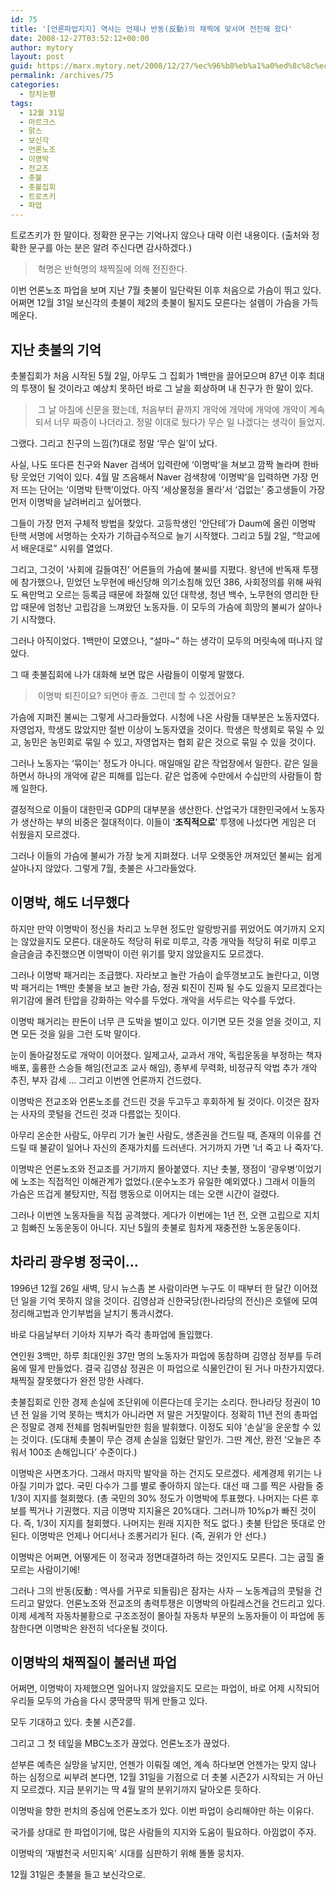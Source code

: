 ```yaml
---
id: 75
title: '[언론파업지지] 역사는 언제나 반동(反動)의 채찍에 맞서며 전진해 왔다'
date: 2008-12-27T03:52:12+00:00
author: mytory
layout: post
guid: https://marx.mytory.net/2008/12/27/%ec%96%b8%eb%a1%a0%ed%8c%8c%ec%97%85%ec%a7%80%ec%a7%80-%ec%97%ad%ec%82%ac%eb%8a%94-%ec%96%b8%ec%a0%9c%eb%82%98-%eb%b0%98%eb%8f%99%e5%8f%8d%e5%8b%95%ec%9d%98-%ec%b1%84%ec%b0%8d%ec%97%90-%eb%a7%9e/
permalink: /archives/75
categories:
  - 정치논평
tags:
  - 12월 31일
  - 마르크스
  - 맑스
  - 보신각
  - 언론노조
  - 이명박
  - 전교조
  - 촛불
  - 촛불집회
  - 트로츠키
  - 파업
---
```

트로츠키가 한 말이다. 정확한 문구는 기억나지 않으나 대략 이런 내용이다. (출처와 정확한 문구를 아는 분은 알려 주신다면 감사하겠다.) 

>  혁명은 반혁명의 채찍질에 의해 전진한다.

이번 언론노조 파업을 보며 지난 7월 촛불이 일단락된 이후 처음으로 가슴이 뛰고 있다. 어쩌면 12월 31일 보신각의 촛불이 제2의 촛불이 될지도 모른다는 설렘이 가슴을 가득 메운다.

## 지난 촛불의 기억

촛불집회가 처음 시작된 5월 2일, 아무도 그 집회가 1백만을 끌어모으며 87년 이후 최대의 투쟁이 될 것이라고 예상치 못하던 바로 그 날을 회상하며 내 친구가 한 말이 있다. 

>  그 날 아침에 신문을 폈는데, 처음부터 끝까지 개악에 개악에 개악에 개악이 계속되서 너무 짜증이 나더라고. 정말 이대로 뒀다가 무슨 일 나겠다는 생각이 들었지.

그랬다. 그리고 친구의 느낌(?)대로 정말 ‘무슨 일’이 났다.

사실, 나도 또다른 친구와 Naver 검색어 입력란에 ‘이명박’을 쳐보고 깜짝 놀라며 한바탕 웃었던 기억이 있다. 4월 말 즈음해서 Naver 검색창에 ‘이명박’을 입력하면 가장 먼저 뜨는 단어는 ‘이명박 탄핵’이었다. 아직 ‘세상물정을 몰라’서 ‘겁없는’ 중고생들이 가장 먼저 이명박을 날려버리고 싶어했다. 

그들이 가장 먼저 구체적 방법을 찾았다. 고등학생인 ‘안단테’가 Daum에 올린 이명박 탄핵 서명에 서명하는 숫자가 기하급수적으로 늘기 시작했다. 그리고 5월 2일, “학교에서 배운대로” 시위를 열었다.

그리고, 그것이 ‘사회에 길들여진’ 어른들의 가슴에 불씨를 지폈다. 왕년에 반독재 투쟁에 참가했으나, 믿었던 노무현에 배신당해 의기소침해 있던 386, 사회정의를 위해 싸워도 욕만먹고 오르는 등록금 때문에 좌절해 있던 대학생, 청년 백수, 노무현의 영리한 탄압 때문에 엄청난 고립감을 느껴왔던 노동자들. 이 모두의 가슴에 희망의 불씨가 살아나기 시작했다.

그러나 아직이었다. 1백만이 모였으나, “설마~” 하는 생각이 모두의 머릿속에 떠나지 않았다.

그 때 촛불집회에 나가 대화해 보면 많은 사람들이 이렇게 말했다. 

>  이명박 퇴진이요? 되면야 좋죠. 그런데 할 수 있겠어요?

가슴에 지펴진 불씨는 그렇게 사그라들었다. 시청에 나온 사람들 대부분은 노동자였다. 자영업자, 학생도 많았지만 절반 이상이 노동자였을 것이다. 학생은 학생회로 묶일 수 있고, 농민은 농민회로 묶일 수 있고, 자영업자는 협회 같은 것으로 묶일 수 있을 것이다. 

그러나 노동자는 ‘묶이는’ 정도가 아니다. 매일매일 같은 작업장에서 일한다. 같은 일을 하면서 하나의 개악에 같은 피해를 입는다. 같은 업종에 수만에서 수십만의 사람들이 함께 일한다.

결정적으로 이들이 대한민국 GDP의 대부분을 생산한다. 산업국가 대한민국에서 노동자가 생산하는 부의 비중은 절대적이다. 이들이 ‘<span class="Apple-style-span" style="font-weight: bold;">조직적으로</span>’ 투쟁에 나섰다면 게임은 더 쉬웠을지 모르겠다.

그러나 이들의 가슴에 불씨가 가장 늦게 지펴졌다. 너무 오랫동안 꺼져있던 불씨는 쉽게 살아나지 않았다. 그렇게 7월, 촛불은 사그라들었다.

## 이명박, 해도 너무했다

하지만 만약 이명박이 정신을 차리고 노무현 정도만 알랑방귀를 뀌었어도 여기까지 오지는 않았을지도 모른다. 대운하도 적당히 뒤로 미루고, 각종 개악들 적당히 뒤로 미루고 슬금슬금 추진했으면 이명박이 이런 위기를 맞지 않았을지도 모르겠다. 

그러나 이명박 패거리는 조급했다. 자라보고 놀란 가슴이 솥뚜껑보고도 놀란다고, 이명박 패거리는 1백만 촛불을 보고 놀란 가슴, 정권 퇴진이 진짜 될 수도 있을지 모르겠다는 위기감에 몰려 탄압을 강화하는 악수를 두었다. 개악을 서두르는 악수를 두었다.

이명박 패거리는 판돈이 너무 큰 도박을 벌이고 있다. 이기면 모든 것을 얻을 것이고, 지면 모든 것을 잃을 그런 도박 말이다.

눈이 돌아갈정도로 개악이 이어졌다. 일제고사, 교과서 개악, 독립운동을 부정하는 책자배포, 훌륭한 스승들 해임(전교조 교사 해임), 종부세 무력화, 비정규직 악법 추가 개악 추진, 부자 감세 … 그리고 이번엔 언론까지 건드렸다.

이명박은 전교조와 언론노조를 건드린 것을 두고두고 후회하게 될 것이다. 이것은 잠자는 사자의 콧털을 건드린 것과 다름없는 짓이다.

아무리 온순한 사람도, 아무리 기가 눌린 사람도, 생존권을 건드릴 때, 존재의 이유를 건드릴 때 불같이 일어나 자신의 존재가치를 드러낸다. 거기까지 가면 ‘너 죽고 나 죽자’다.

이명박은 언론노조와 전교조를 거기까지 몰아붙였다. 지난 촛불, 쟁점이 ‘광우병’이었기에 노조는 직접적인 이해관계가 없었다.(운수노조가 유일한 예외였다.) 그래서 이들의 가슴은 뜨겁게 불탔지만, 직접 행동으로 이어지는 데는 오랜 시간이 걸렸다.

그러나 이번엔 노동자들을 직접 공격했다. 게다가 이번에는 1년 전, 오랜 고립으로 지치고 힘빠진 노동운동이 아니다. 지난 5월의 촛불로 힘차게 재충전한 노동운동이다.

## 차라리 광우병 정국이…

1996년 12월 26일 새벽, 당시 뉴스좀 본 사람이라면 누구도 이 때부터 한 달간 이어졌던 일을 기억 못하지 않을 것이다. 김영삼과 신한국당(한나라당의 전신)은 호텔에 모여 정리해고법과 안기부법을 날치기 통과시켰다.

바로 다음날부터 기아차 지부가 즉각 총파업에 돌입했다.

연인원 3백만, 하루 최대인원 37만 명의 노동자가 파업에 동참하며 김영삼 정부를 두려움에 떨게 만들었다. 결국 김영삼 정권은 이 파업으로 식물인간이 된 거나 마찬가지였다. 채찍질 잘못했다가 완전 망한 사례다.

촛불집회로 인한 경제 손실에 조단위에 이른다는데 웃기는 소리다. 한나라당 정권이 10년 전 일을 기억 못하는 백치가 아니라면 저 말은 거짓말이다. 정확히 11년 전의 총파업은 정말로 경제 전체를 멈춰버릴만한 힘을 발휘했다. 이정도 되야 ‘손실’을 운운할 수 있는 것이다. (도대체 촛불이 무슨 경제 손실을 입혔단 말인가. 그딴 계산, 완전 ‘오늘은 추워서 100조 손해입니다’ 수준이다.)

이명박은 사면초가다. 그래서 마지막 발악을 하는 건지도 모르겠다. 세계경제 위기는 나아질 기미가 없다. 국민 다수가 그를 별로 좋아하지 않는다. 대선 때 그를 찍은 사람들 중 1/3이 지지를 철회했다. (총 국민의 30% 정도가 이명박에 투표했다. 나머지는 다른 후보를 찍거나 기권했다. 지금 이명박 지지율은 20%대다. 그러니까 10%p가 빠진 것이다. 즉, 1/3이 지지를 철회했다. 나머지는 원래 지지한 적도 없다.) 촛불 탄압은 뜻대로 안 된다. 이명박은 언제나 어디서나 조롱거리가 된다. (즉, 권위가 안 선다.)

이명박은 어쩌면, 어떻게든 이 정국과 정면대결하려 하는 것인지도 모른다. 그는 굽힐 줄 모르는 사람이기에!

그러나 그의 반동(反動 : 역사를 거꾸로 되돌림)은 잠자는 사자 ─ 노동계급의 콧털을 건드리고 말았다. 언론노조와 전교조의 총력투쟁은 이명박의 아킬레스건을 건드리고 있다. 이제 세계적 자동차불황으로 구조조정이 몰아칠 자동차 부문의 노동자들이 이 파업에 동참한다면 이명박은 완전히 넉다운될 것이다.

## 이명박의 채찍질이 불러낸 파업

어쩌면, 이명박이 자제했으면 일어나지 않았을지도 모르는 파업이, 바로 어제 시작되어 우리들 모두의 가슴을 다시 쿵딱쿵딱 뛰게 만들고 있다. 

모두 기대하고 있다. 촛불 시즌2를.

그리고 그 첫 테잎을 MBC노조가 끊었다. 언론노조가 끊었다.

섣부른 예측은 실망을 낳지만, 언젠가 이뤄질 예언, 계속 하다보면 언젠가는 맞지 않나 하는 심정으로 씨부려 본다면, 12월 31일을 기점으로 더 촛불 시즌2가 시작되는 거 아닌지 모르겠다. 지금 분위기는 딱 4월 말의 분위기까지 달아오른 듯하다.

이명박을 향한 펀치의 중심에 언론노조가 있다. 이번 파업이 승리해야만 하는 이유다.

국가를 상대로 한 파업이기에, 많은 사람들의 지지와 도움이 필요하다. 아낌없이 주자.

이명박의 ‘재벌천국 서민지옥’ 시대를 심판하기 위해 똘똘 뭉치자.

12월 31일은 촛불을 들고 보신각으로.